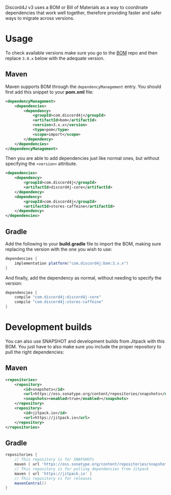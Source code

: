 Discord4J v3 uses a BOM or Bill of Materials as a way to coordinate dependencies that work well together, therefore providing faster and safer ways to migrate across versions.

# Usage

To check available versions make sure you go to the [BOM](https://github.com/Discord4J/BOM) repo and then replace `3.0.x` below with the adequate version.

## Maven

Maven supports BOM through the `dependencyManagement` entry. You should first add this snippet to your **pom.xml** file:

```xml
<dependencyManagement> 
    <dependencies>
        <dependency>
            <groupId>com.discord4j</groupId>
            <artifactId>bom</artifactId>
            <version>3.x.x</version>
            <type>pom</type>
            <scope>import</scope>
        </dependency>
    </dependencies>
</dependencyManagement>
```

Then you are able to add dependencies just like normal ones, but without specifying the `<version>` attribute.

```xml
<dependencies>
    <dependency>
        <groupId>com.discord4j</groupId>
        <artifactId>discord4j-core</artifactId>         
    </dependency>
    <dependency>
        <groupId>com.discord4j</groupId>
        <artifactId>stores-caffeine</artifactId>
    </dependency>
</dependencies>
```

## Gradle

Add the following to your **build.gradle** file to import the BOM, making sure replacing the version with the one you wish to use:

```groovy
dependencies {
    implementation platform("com.discord4j:bom:3.x.x")
}
```

And finally, add the dependency as normal, without needing to specify the version:

```groovy
dependencies {
    compile "com.discord4j:discord4j-core"
    compile "com.discord4j:stores-caffeine"
}
```

# Development builds

You can also use SNAPSHOT and development builds from Jitpack with this BOM. You just have to also make sure you include the proper repository to pull the right dependencies:

## Maven

```xml
<repositories>
    <repository>
        <id>snapshots</id>
        <url>https://oss.sonatype.org/content/repositories/snapshots</url>
        <snapshots><enabled>true</enabled></snapshots>
    </repository>
    <repository>
        <id>jitpack.io</id>
        <url>https://jitpack.io</url>
    </repository>
</repositories>
```

## Gradle

```groovy
repositories {
    // This repository is for SNAPSHOTs
    maven { url 'https://oss.sonatype.org/content/repositories/snapshots' }
    // This repository is for pulling dependencies from Jitpack
    maven { url 'https://jitpack.io' }
    // This repository is for releases
    mavenCentral()
}
```